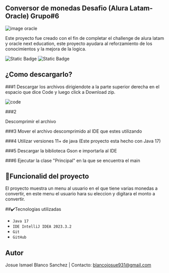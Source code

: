 ##  Conversor de monedas Desafio (Alura Latam- Oracle) Grupo#6

![image oracle](https://github.com/JosB12/Conversor-De-Monedas/assets/121702785/7294f9a7-3d9d-400b-9d22-02ff7843221c](https://images.app.goo.gl/WgHjAwpvW6ekU6JY8))


Este proyecto fue creado con el fin de completar el challenge de alura latam y oracle next education, este proyecto ayudara al reforzamiento de los conocimientos y la mejora de la logica.


![Static Badge](https://img.shields.io/badge/Java-orange?logo=coffeescript&label=Software) ![Static Badge](https://img.shields.io/badge/on-green?label=Status)

## ¿Como descargarlo?

###1
Descargar los archivos dirigiendote a la parte superior derecha en el espacio que dice Code y luego click a Download zip.

![code](https://github.com/JosB12/Conversor-De-Monedas/assets/121702785/d61edce9-639f-41cc-a17b-997f7f9430d7)

###2

Descomprimir el archivo

###3 
Mover el archivo descomprimido al IDE que estes utilizando

###4 
Utilizar versiones 11+ de java (Este proyecto esta hecho con Java 17)

###5
Descargar la biblioteca Gson e importarla al IDE

###6 
Ejecutar la clase "Principal" en la que se encuentra el main


## :hammer:Funcionalid del proyecto

El proyecto muestra un menu al usuario en el que tiene varias monedas a convertir, en este menu el usuario hara su eleccion y digitara el monto a convertir.


##✔️Tecnologias utilizadas
- `Java 17`
- `IDE IntelliJ IDEA 2023.3.2`
- `Git`
- `GitHub`


## Autor
Josue Ismael Blanco Sanchez  | Contacto: blancojosue931@gmail.com
